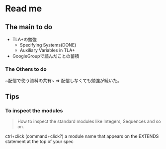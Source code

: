 # Read me

## The main to do

- TLA+の勉強
  - Specifying Systems(DONE)
  - Auxiliary Variables in TLA+
- GoogleGroupで読んだことの蓄積

### The Others to do

~配信で使う資料の共有~ => 配信しなくても勉強が続いた。

## Tips

### To inspect the modules

> How to inspect the standard modules like Integers, Sequences and so on. 

ctrl+click (command+click?) a module name that appears on the EXTENDS statement at the top of your spec
